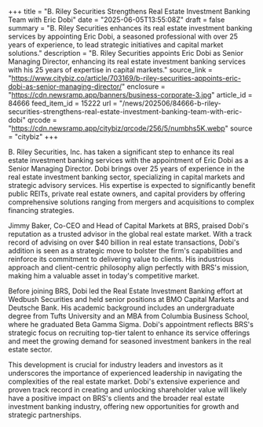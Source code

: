 +++
title = "B. Riley Securities Strengthens Real Estate Investment Banking Team with Eric Dobi"
date = "2025-06-05T13:55:08Z"
draft = false
summary = "B. Riley Securities enhances its real estate investment banking services by appointing Eric Dobi, a seasoned professional with over 25 years of experience, to lead strategic initiatives and capital market solutions."
description = "B. Riley Securities appoints Eric Dobi as Senior Managing Director, enhancing its real estate investment banking services with his 25 years of expertise in capital markets."
source_link = "https://www.citybiz.co/article/703169/b-riley-securities-appoints-eric-dobi-as-senior-managing-director/"
enclosure = "https://cdn.newsramp.app/banners/business-corporate-3.jpg"
article_id = 84666
feed_item_id = 15222
url = "/news/202506/84666-b-riley-securities-strengthens-real-estate-investment-banking-team-with-eric-dobi"
qrcode = "https://cdn.newsramp.app/citybiz/qrcode/256/5/numbhs5K.webp"
source = "citybiz"
+++

<p>B. Riley Securities, Inc. has taken a significant step to enhance its real estate investment banking services with the appointment of Eric Dobi as a Senior Managing Director. Dobi brings over 25 years of experience in the real estate investment banking sector, specializing in capital markets and strategic advisory services. His expertise is expected to significantly benefit public REITs, private real estate owners, and capital providers by offering comprehensive solutions ranging from mergers and acquisitions to complex financing strategies.</p><p>Jimmy Baker, Co-CEO and Head of Capital Markets at BRS, praised Dobi's reputation as a trusted advisor in the global real estate market. With a track record of advising on over $40 billion in real estate transactions, Dobi's addition is seen as a strategic move to bolster the firm's capabilities and reinforce its commitment to delivering value to clients. His industrious approach and client-centric philosophy align perfectly with BRS's mission, making him a valuable asset in today's competitive market.</p><p>Before joining BRS, Dobi led the Real Estate Investment Banking effort at Wedbush Securities and held senior positions at BMO Capital Markets and Deutsche Bank. His academic background includes an undergraduate degree from Tufts University and an MBA from Columbia Business School, where he graduated Beta Gamma Sigma. Dobi's appointment reflects BRS's strategic focus on recruiting top-tier talent to enhance its service offerings and meet the growing demand for seasoned investment bankers in the real estate sector.</p><p>This development is crucial for industry leaders and investors as it underscores the importance of experienced leadership in navigating the complexities of the real estate market. Dobi's extensive experience and proven track record in creating and unlocking shareholder value will likely have a positive impact on BRS's clients and the broader real estate investment banking industry, offering new opportunities for growth and strategic partnerships.</p>